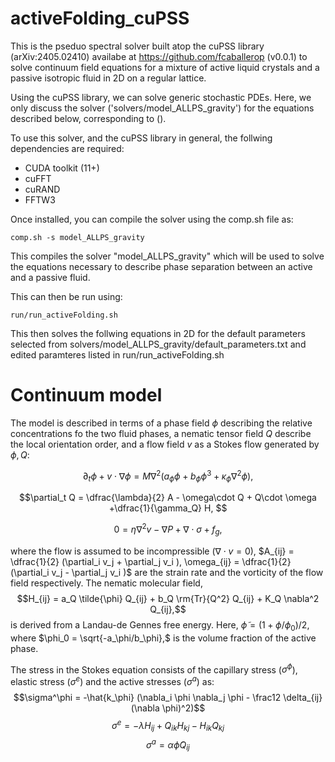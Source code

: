 # activeFolding_cuPSS

This is the pseduo spectral solver built atop the cuPSS library (arXiv:2405.02410) availabe at https://github.com/fcaballerop (v0.0.1) to solve continuum field equations for a mixture of active liquid crystals and a passive isotropic fluid in 2D on a regular lattice. 

Using the cuPSS library, we can solve generic stochastic PDEs. Here, we only discuss the solver ('solvers/model_ALLPS_gravity') for the equations described below, corresponding to ().

To use this solver, and the cuPSS library in general, the follwing dependencies are required:
- CUDA toolkit (11+)
- cuFFT
- cuRAND
- FFTW3

Once installed, you can compile the solver using the comp.sh file as:
```
comp.sh -s model_ALLPS_gravity
```

This compiles the solver "model_ALLPS_gravity" which will be used to solve the equations necessary to describe phase separation between an active and a passive fluid.

This can then be run using:
```
run/run_activeFolding.sh
```
This then solves the follwing equations in 2D for the default parameters selected from solvers/model_ALLPS_gravity/default_parameters.txt and edited paramteres listed in run/run_activeFolding.sh

# Continuum model

The model is described in terms of a phase field $\phi$ describing the relative concentrations fo the two fluid phases, a nematic tensor field $Q$ describe the local orientation order, and a flow field $v$ as a Stokes flow generated by $\phi, Q$:

$$\partial_t \phi + v \cdot \nabla \phi = M \nabla^2 (a_\phi \phi + b_\phi \phi^3 + \kappa_\phi \nabla^2 \phi), $$

$$\partial_t Q = \dfrac{\lambda}{2} A  - \omega\cdot Q + Q\cdot \omega +\dfrac{1}{\gamma_Q} H, $$

$$0 = \eta \nabla^2 v - \nabla P + \nabla \cdot \sigma + f_g,$$

where the flow is assumed to be incompressible ($\nabla \cdot v = 0$), $A_{ij} = \dfrac{1}{2} (\partial_i v_j + \partial_j v_i ), \omega_{ij} = \dfrac{1}{2} (\partial_i v_j - \partial_j v_i )$ are the strain rate and the vorticity of the flow field respectively. The nematic molecular field, 
$$H_{ij} = a_Q \tilde{\phi} Q_{ij} + b_Q \rm{Tr}{Q^2} Q_{ij} + K_Q \nabla^2 Q_{ij},$$
is derived from a Landau-de Gennes free energy. Here, $\tilde{\phi} = (1+\phi/\phi_0)/2,$ where $\phi_0 = \sqrt{-a_\phi/b_\phi},$ is the volume fraction of the active phase.


The stress in the Stokes equation consists of the capillary stress ($\sigma^\phi$), elastic stress ($\sigma^e$) and the active stresses ($\sigma^a$) as:
$$\sigma^\phi = -\hat{k_\phi} (\nabla_i \phi \nabla_j \phi - \frac12 \delta_{ij} (\nabla \phi)^2)$$
$$\sigma^e = -\lambda H_{ij} + Q_{ik} H_{kj} - H_{ik}Q_{kj}$$
$$\sigma^a = \alpha \tilde{\phi} Q_{ij}$$
